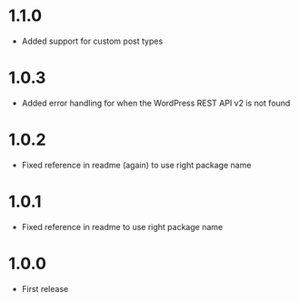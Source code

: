 # 1.1.0

- Added support for custom post types

# 1.0.3

- Added error handling for when the WordPress REST API v2 is not found

# 1.0.2

- Fixed reference in readme (again) to use right package name

# 1.0.1

- Fixed reference in readme to use right package name

# 1.0.0

- First release
